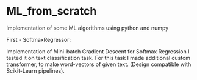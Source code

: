 # ML_from_scratch
Implementation of some ML algorithms using python and numpy

First - SoftmaxRegressor:

Implementation of Mini-batch Gradient Descent for Softmax Regression
I tested it on text classification task. 
For this task I made additional custom transformer, to make word-vectors of given text.
(Design compatible with Scikit-Learn pipelines).
